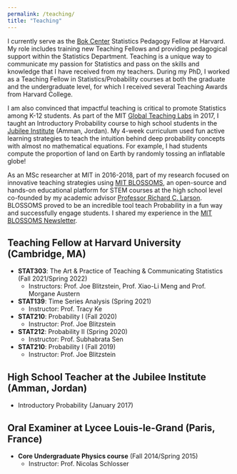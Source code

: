 ```yaml
---
permalink: /teaching/
title: "Teaching"
---
```


I currently serve as the [Bok Center](https://bokcenter.harvard.edu/) Statistics Pedagogy Fellow at Harvard. My role includes training new Teaching Fellows and providing pedagogical support within the Statistics Department. Teaching is a unique way to communicate my passion for Statistics and pass on the skills and knowledge that I have received from my teachers. During my PhD, I worked as a Teaching Fellow in Statistics/Probability courses at both the graduate and the undergraduate level, for which I received several Teaching Awards from Harvard College.

I am also convinced that impactful teaching is critical to promote Statistics among K-12 students. As part of the MIT [Global Teaching Labs](https://misti.mit.edu/your-resources/crafting-your-experience/types-programs/global-teaching-labs) in 2017, I taught an Introductory Probability course to high school students in the [Jubilee Institute](http://www.jubilee.edu.jo/) (Amman, Jordan). My 4-week curriculum used fun active learning strategies to teach the intuition behind deep probability concepts with almost no mathematical equations. For example, I had students compute the proportion of land on Earth by randomly tossing an inflatable globe!

As an MSc researcher at MIT in 2016-2018, part of my research focused on innovative teaching strategies using [MIT BLOSSOMS](https://blossoms.mit.edu/mit_blossoms_initiative_math_science_video_lessons_high_school_students), an
open-source and hands-on educational platform for STEM courses at the high school level co-founded by my academic advisor [Professor Richard C. Larson](https://idss.mit.edu/staff/richard-larson/). BLOSSOMS proved to be an incredible tool teach Probability in a fun way and successfully engage students. I shared my experience in the [MIT BLOSSOMS Newsletter](https://blossoms.mit.edu/news/newsletters/december_2016_january_2017).

## Teaching Fellow at Harvard University (Cambridge, MA)
- **STAT303**: The Art & Practice of Teaching & Communicating Statistics (Fall 2021/Spring 2022)
    - Instructors: Prof. Joe Blitzstein, Prof. Xiao-Li Meng and Prof. Morgane Austern
- **STAT139**: Time Series Analysis (Spring 2021)
    - Instructor: Prof. Tracy Ke
- **STAT210**: Probability I (Fall 2020)
    - Instructor: Prof. Joe Blitzstein
- **STAT212**: Probability II (Spring 2020)
    - Instructor: Prof. Subhabrata Sen
- **STAT210**: Probability I (Fall 2019)
    - Instructor: Prof. Joe Blitzstein

## High School Teacher at the Jubilee Institute (Amman, Jordan)
- Introductory Probability (January 2017)

## Oral Examiner at Lycee Louis-le-Grand (Paris, France)
- **Core Undergraduate Physics course** (Fall 2014/Spring 2015)
    - Instructor: Prof. Nicolas Schlosser
